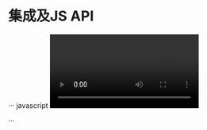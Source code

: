 # 集成及JS API
··· javascript
<video  id="pearvideo" controls="controls" autoplay="autoplay" ></video>
<script src="PearPlayer.js"></script>
<script>
    var PearPlayer = require('PearPlayer');
    PearPlayer('#pearvideo',{
        type: 'mp4',
        src: 'https://xxx.webrtc.win/tv/f.mp4',
        token: token
    });
</script>
···
